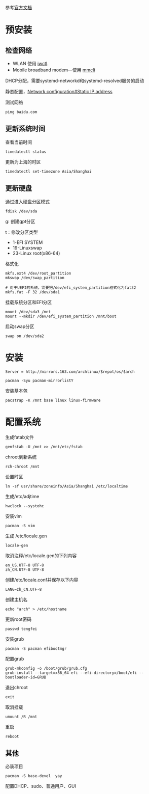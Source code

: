 参考[官方文档](https://wiki.archlinux.org/title/Installation_guide)

# 预安装

## 检查网络

- WLAN 使用 [iwctl](https://wiki.archlinux.org/title/Iwctl).
- Mobile broadband modem—使用 [mmcli](https://wiki.archlinux.org/title/Mmcli)

DHCP分配，需要systemd-networkd和systemd-resolved服务的启动

静态配置，[Network configuration#Static IP address](https://wiki.archlinux.org/title/Network_configuration#Static_IP_address)

测试网络

```
ping baidu.com
```

## 更新系统时间

查看当前时间

```
timedatectl status
```

更新为上海的时区

```
timedatectl set-timezone Asia/Shanghai
```

## 更新硬盘

通过进入硬盘分区模式

```
fdisk /dev/sda
```

g: 创建gpt分区

t：修改分区类型

- 1-EFI SYSTEM
- 19-Linuxswap
- 23-Linux root(x86-64)

格式化

```
mkfs.ext4 /dev/root_partition
mkswap /dev/swap_partition

# 对于UEFI的系统，需要把/dev/efi_system_partition格式化为fat32
mkfs.fat -F 32 /dev/sda1
```

挂载系统分区和EFI分区

```
mount /dev/sda3 /mnt
mount --mkdir /dev/efi_system_partition /mnt/boot
```

启动swap分区

```
swap on /dev/sda2
```

# 安装

```
Server = http://mirrors.163.com/archlinux/$repot/os/$arch
```

```
pacman -Syu pacman-mirrorlistY
```

安装基本包

```
pacstrap -K /mnt base linux linux-firmware
```

# 配置系统

生成fatab文件

```
genfstab -U /mnt >> /mnt/etc/fstab
```

chroot到新系统

```
rch-chroot /mnt
```

设置时区

```
ln -sf usr/share/zoneinfo/Asia/Shanghai /etc/localtime
```

生成/etc/adjtime

```
hwclock --systohc
```

安装vim

```
pacman -S vim
```

生成 /etc/locale.gen

```
locale-gen
```

取消注释/etc/locale.gen的下列内容

```
en_US.UTF-8 UTF-8
zh_CN.UTF-8 UTF-8
```

创建/etc/locale.conf并保存以下内容

```
LANG=zh_CN.UTF-8
```

创建主机名

```
echo "arch" > /etc/hostname
```

更新root密码

```
passwd tengfei
```

安装grub

```
pacman -S pacman efibootmgr
```

配置grub
```
grub-mkconfig -o /boot/grub/grub.cfg
grub-install --target=x86_64-efi --efi-directory=/boot/efi --bootloader-id=GRUB
```

退出chroot

```
exit
```

取消挂载

```
umount /R /mnt
```

重启

```
reboot
```



## 其他

必装项目

```
pacman -S base-devel  yay
```



配置DHCP、sudo、普通用户、GUI
